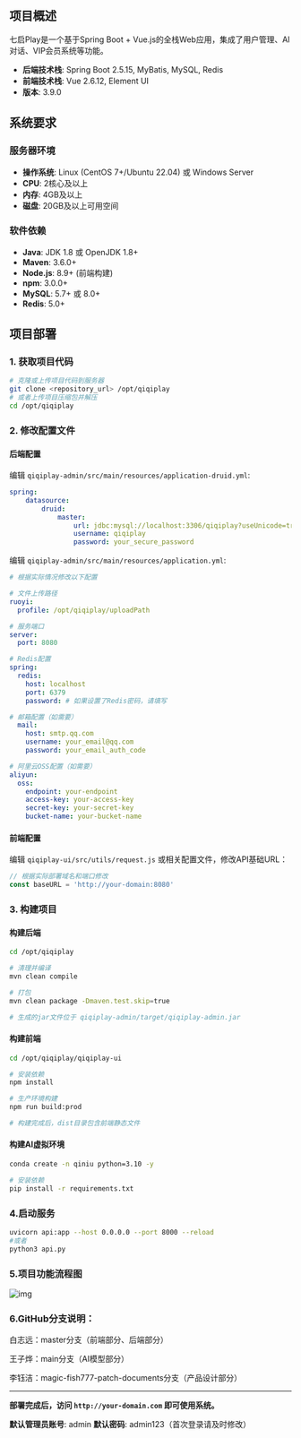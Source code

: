 ## 项目概述

七启Play是一个基于Spring Boot + Vue.js的全栈Web应用，集成了用户管理、AI对话、VIP会员系统等功能。

- **后端技术栈**: Spring Boot 2.5.15, MyBatis, MySQL, Redis
- **前端技术栈**: Vue 2.6.12, Element UI
- **版本**: 3.9.0

## 系统要求

### 服务器环境

- **操作系统**: Linux (CentOS 7+/Ubuntu 22.04) 或 Windows Server
- **CPU**: 2核心及以上
- **内存**: 4GB及以上
- **磁盘**: 20GB及以上可用空间

### 软件依赖

- **Java**: JDK 1.8 或 OpenJDK 1.8+
- **Maven**: 3.6.0+
- **Node.js**: 8.9+ (前端构建)
- **npm**: 3.0.0+
- **MySQL**: 5.7+ 或 8.0+
- **Redis**: 5.0+

## 项目部署

### 1. 获取项目代码
```bash
# 克隆或上传项目代码到服务器
git clone <repository_url> /opt/qiqiplay
# 或者上传项目压缩包并解压
cd /opt/qiqiplay
```

### 2. 修改配置文件

#### 后端配置
编辑 `qiqiplay-admin/src/main/resources/application-druid.yml`:

```yaml
spring:
    datasource:
        druid:
            master:
                url: jdbc:mysql://localhost:3306/qiqiplay?useUnicode=true&characterEncoding=utf8&zeroDateTimeBehavior=convertToNull&useSSL=true&serverTimezone=GMT%2B8
                username: qiqiplay
                password: your_secure_password
```

编辑 `qiqiplay-admin/src/main/resources/application.yml`:

```yaml
# 根据实际情况修改以下配置

# 文件上传路径
ruoyi:
  profile: /opt/qiqiplay/uploadPath

# 服务端口
server:
  port: 8080

# Redis配置
spring:
  redis:
    host: localhost
    port: 6379
    password: # 如果设置了Redis密码，请填写

# 邮箱配置（如需要）
  mail:
    host: smtp.qq.com
    username: your_email@qq.com
    password: your_email_auth_code

# 阿里云OSS配置（如需要）
aliyun:
  oss:
    endpoint: your-endpoint
    access-key: your-access-key
    secret-key: your-secret-key
    bucket-name: your-bucket-name
```

#### 前端配置
编辑 `qiqiplay-ui/src/utils/request.js` 或相关配置文件，修改API基础URL：

```javascript
// 根据实际部署域名和端口修改
const baseURL = 'http://your-domain:8080'
```

### 3. 构建项目

#### 构建后端
```bash
cd /opt/qiqiplay

# 清理并编译
mvn clean compile

# 打包
mvn clean package -Dmaven.test.skip=true

# 生成的jar文件位于 qiqiplay-admin/target/qiqiplay-admin.jar
```

#### 构建前端
```bash
cd /opt/qiqiplay/qiqiplay-ui

# 安装依赖
npm install

# 生产环境构建
npm run build:prod

# 构建完成后，dist目录包含前端静态文件
```

#### 构建AI虚拟环境

```bash
conda create -n qiniu python=3.10 -y

# 安装依赖
pip install -r requirements.txt
```

### 4.启动服务

```bash
uvicorn api:app --host 0.0.0.0 --port 8000 --reload
#或者
python3 api.py
```

### 5.项目功能流程图

![img](file:///C:\Users\李钰洁\AppData\Local\Temp\ksohtml3496\wps1.jpg)



### 6.GitHub分支说明：

白志远：master分支（前端部分、后端部分）

王子烨：main分支（AI模型部分）

李钰洁：magic-fish777-patch-documents分支（产品设计部分）

------

**部署完成后，访问 `http://your-domain.com` 即可使用系统。**

**默认管理员账号**: admin
**默认密码**: admin123（首次登录请及时修改）

